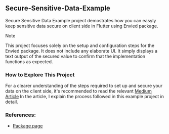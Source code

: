 ## Secure-Sensitive-Data-Example
Secure Sensitive Data Example project demostrates how you can easyly keep sensitive data secure on client side in Flutter using Envied package.

> [!NOTE]
This project focuses solely on the setup and configuration steps for the Envied package. It does not include any elaborate UI. It simply displays a text output of the secured value to confirm that the implementation functions as expected.  

### How to Explore This Project
For a clearer understanding of the steps required to set up and secure your data on the client side, it's recommended to read the relevant [Medium Article](https://medium.com/@r1n1os/securing-sensitive-data-in-flutter-d0a8e060a11e) In the article, I explain the process followed in this example project in detail.

### References:
 * [Package page](https://pub.dev/packages/envied) 

